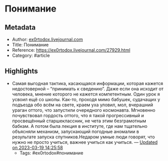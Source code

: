 # Понимание

## Metadata
- Author: [ex0rtodox.livejournal.com]()
- Title: Понимание
- Reference: https://ex0rtodox.livejournal.com/27929.html
- Category: #article

## Highlights
- Самая выгодная тактика, касающаяся информации, которая кажется недостоверной – “принимать к сведению”. Даже если она исходит от человека, мнение которого не кажется компетентным. Один урок я усвоил ещё со школы. Как-то, проходя мимо бабушек, судачащих у подъезда обо всём на свете, краем уха уловил, мол, вчерашний ураган оттого, что запустили очередного космонавта. Мгновенно почувствовал гордость оттого, что я такой прогрессивный и просвещённый старшеклассник, не чета этим безграмотным бабкам. А потом была лекция в институте, где нам тщательно объясняли механизм, запускающий погодные аномалии в результате запуска спутников.Недаром умные люди говорят, что нужно не просто учиться, важнее учиться как учиться. — [Updated on 2023-03-19 14:25:58](https://hyp.is/0lDyUMZIEe2fGMfJv0vuoA/ex0rtodox.livejournal.com/27929.html)
   - Tags: #ex0rtodox#понимание
